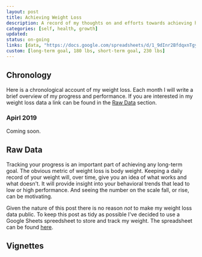 ```yaml
---
layout: post
title: Achieving Weight Loss
description: A record of my thoughts on and efforts towards achieving healthy weight.
categories: [self, health, growth]
updated: 
status: on-going
links: [data, "https://docs.google.com/spreadsheets/d/1_9dInr2BfdqxnTgyIdZp8wqppK8xwjbZbpzbOWITlIw/edit?usp=sharing"]
custom: [long-term goal, 180 lbs, short-term goal, 230 lbs]
---
```



## Chronology
Here is a chronological account of my weight loss. 
Each month I will write a brief overview of my progress and performance.
If you are interested in my weight loss data a link can be found in the [Raw Data](#raw-data) section.

### Apirl 2019
Coming soon.

## Raw Data
Tracking your progress is an important part of achieving any long-term goal.
The obvious metric of weight loss is body weight.
Keeping a daily record of your weight will, over time, give you an idea of what works and what doesn't.
It will provide insight into your behavioral trends that lead to low or high performance.
And seeing the number on the scale fall, or rise, can be motivating.

Given the nature of this post there is no reason *not* to make my weight loss data public.
To keep this post as tidy as possible I've decided to use a Google Sheets spreedsheet to store and track my weight.
The spreadsheet can be found [here](https://docs.google.com/spreadsheets/d/1_9dInr2BfdqxnTgyIdZp8wqppK8xwjbZbpzbOWITlIw/edit?usp=sharing).


## Vignettes
